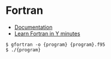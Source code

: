 # Fortran

- [Documentation](https://www.fortran90.org/)
- [Learn Fortran in Y minutes](https://learnxinyminutes.com/docs/fortran95/)

```
$ gfortran -o {program} {program}.f95
$ ./{program}
```
